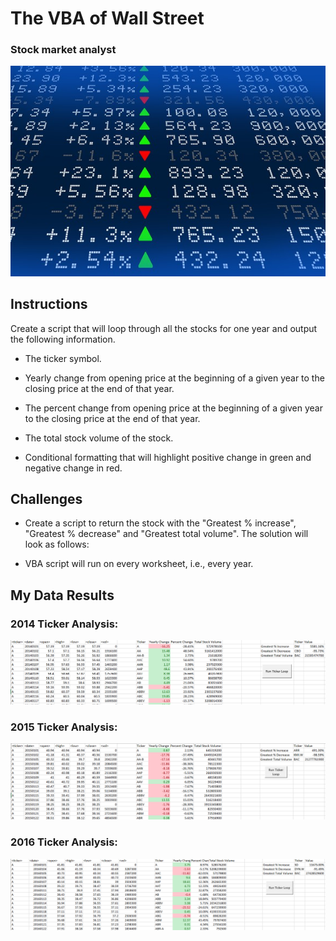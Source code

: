 # The VBA of Wall Street

### Stock market analyst

![stock Market](Images/stockmarket.jpg)

## Instructions

Create a script that will loop through all the stocks for one year and output the following information.

  * The ticker symbol.

  * Yearly change from opening price at the beginning of a given year to the closing price at the end of that year.

  * The percent change from opening price at the beginning of a given year to the closing price at the end of that year.

  * The total stock volume of the stock.

  * Conditional formatting that will highlight positive change in green and negative change in red.

## Challenges

  * Create a script to return the stock with the "Greatest % increase", "Greatest % decrease" and "Greatest total volume". The solution will look as follows:

  * VBA script will run on every worksheet, i.e., every year.


## My Data Results

### 2014 Ticker Analysis:

![2014](Images/screenshot2014.PNG)

### 2015 Ticker Analysis:

![2015](Images/screenshot2015.PNG)

### 2016 Ticker Analysis:

![2016](Images/screenshot2016.PNG)